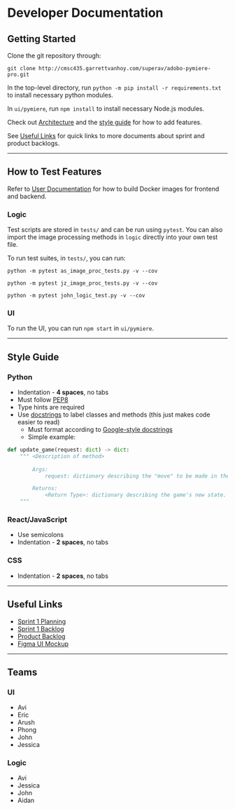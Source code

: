 # Developer Documentation

## Getting Started

Clone the git repository through:

`git clone http://cmsc435.garrettvanhoy.com/superav/adobo-pymiere-pro.git`

In the top-level directory, run `python -m pip install -r requirements.txt` to install necessary python modules.

In `ui/pymiere`, run `npm install` to install necessary Node.js modules.

Check out [Architecture](./architecture.md) and the [style guide](#style-guide) for how to add features.

See [Useful Links](#useful-links) for quick links to more documents about sprint and product backlogs.

---

## How to Test Features

Refer to [User Documentation](./userdocs.md) for how to build Docker images for frontend and backend.

### Logic

Test scripts are stored in `tests/` and can be run using `pytest`. You can also import the image processing methods
in `logic` directly into your own test file.

To run test suites, in `tests/`, you can run:

```
python -m pytest as_image_proc_tests.py -v --cov

python -m pytest jz_image_proc_tests.py -v --cov

python -m pytest john_logic_test.py -v --cov
``` 

### UI

To run the UI, you can run `npm start` in `ui/pymiere`.

---

## Style Guide

### Python

- Indentation - **4 spaces**, no tabs
- Must follow [PEP8](https://pep8.org/)
- Type hints are required
- Use [docstrings](https://www.python.org/dev/peps/pep-0257) to label classes and methods (this just makes code easier to read)
  - Must format according to [Google-style docstrings](https://sphinxcontrib-napoleon.readthedocs.io/en/latest/example_google.html)
  - Simple example:

```python
def update_game(request: dict) -> dict:
    """ <Description of method>
    
        Args:
            request: dictionary describing the "move" to be made in the game

        Returns:
            <Return Type>: dictionary describing the game's new state.
    """
```

### React/JavaScript

- Use semicolons
- Indentation - **2 spaces**, no tabs

### CSS

- Indentation - **2 spaces**, no tabs

---

## Useful Links

- [Sprint 1 Planning](https://docs.google.com/document/d/1P07zavGMqTPCiqGF2OF3D2gBqslt_bnp2AIl3g_MXNg/edit?usp=sharing)
- [Sprint 1 Backlog](https://docs.google.com/spreadsheets/d/1AZSluWLcC_vbxHlxw8vF818qNlPNkdO_HmxYUeLmf6o/edit#gid=0)
- [Product Backlog](https://docs.google.com/spreadsheets/d/1unLgkR4rvNnqmJrZjnZdQsl4nE7awgJnOwqOPmWbu08/edit#gid=0)
- [Figma UI Mockup](https://www.figma.com/file/bmx8HOgE1KYulGbAN5Yn50/Adobe-Pymiere?node-id=0%3A1)

---

## Teams

### UI

- Avi
- Eric
- Arush
- Phong
- John
- Jessica

### Logic

- Avi
- Jessica
- John
- Aidan
